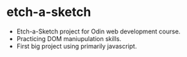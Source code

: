 # etch-a-sketch
- Etch-a-Sketch project for Odin web development course.
- Practicing DOM maniupulation skills.
- First big project using primarily javascript.